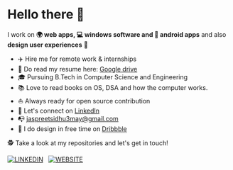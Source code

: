 # Hello there 👋

I work on **🌍 web apps, 💻 windows software and 📱 android apps** and also **design user experiences** 🎨    

* ✈️   Hire me for remote work & internships
* 💼   Do read my resume here: [Google drive](https://drive.google.com/file/d/1YzHvuccEFF_KV7W0cKScEYwktkd1kE0s/view)
* 🎓   Pursuing B.Tech in Computer Science and Engineering
* 📚   Love to read books on OS, DSA and how the computer works.
* ⛵   Always ready for open source contribution
* 🎉   Let's connect on [LinkedIn](https://www.linkedin.com/in/jaspreetsidhu13/)
* 📭   jaspreetsidhu3may@gmail.com
* 🎨   I do design in free time on [Dribbble](https://dribbble.com/Jaspreet_Sidhu)

🕵 Take a look at my repositories and let's get in touch!

<span>[![LINKEDIN][5.1]][5] &nbsp; [![WEBSITE][7.1]][7] &nbsp; </span>






[5.1]: http://ishandeveloper.com/ishandeveloper/icons/linkedin.png (LinkedIn Icon)

[7.1]: http://ishandeveloper.com/ishandeveloper/icons/web.png (Web Icon)

[5]: https://www.linkedin.com/in/jaspreetsidhu13/

[7]: https://github.com/jaspreetsidhu3/
